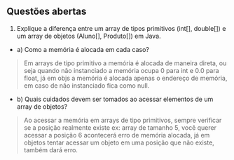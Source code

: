 ## Questões abertas

1) Explique a diferença entre um array de tipos primitivos (int[], double[]) e um array de objetos (Aluno[], Produto[]) em Java.
- a) Como a memória é alocada em cada caso?
> Em arrays de tipo primitivo a memória é alocada de maneira direta, ou seja quando não instanciado a memória ocupa 0 para int e 0.0 para float, já em objs a memória é alocada apenas o endereço de memória, em caso de não instanciado fica como null.
- b) Quais cuidados devem ser tomados ao acessar elementos de um array de objetos?
> Ao acessar a memória em arrays de tipo primitivos, sempre verificar se a posição realmente existe ex: array de tamanho 5, você querer acessar a posição 6 acontecerá erro de memória alocada, já em objetos tentar acessar um objeto em uma posição que não existe, também dará erro.
